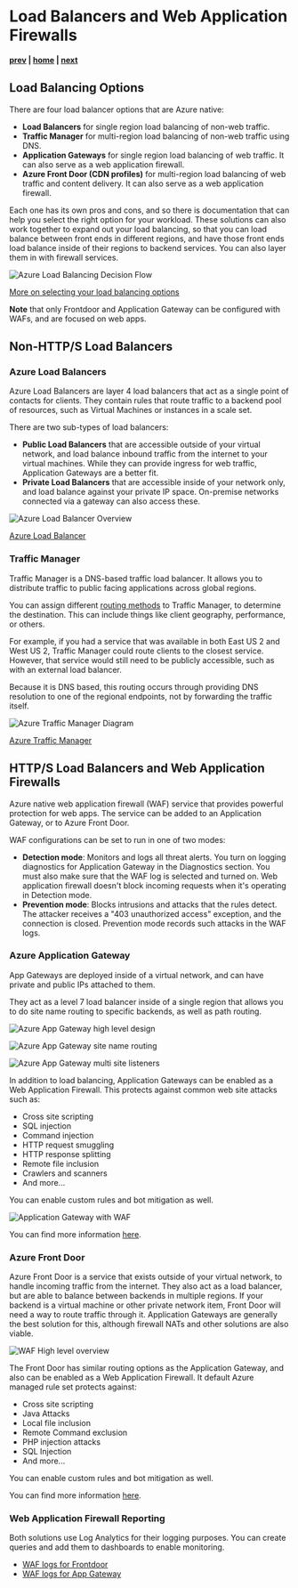 # Load Balancers and Web Application Firewalls

**[prev](./firewalls.md) | [home](./readme.md)  | [next](./private-endpoints.md)**

## Load Balancing Options

There are four load balancer options that are Azure native:

* **Load Balancers** for single region load balancing of non-web traffic.
* **Traffic Manager** for multi-region load balancing of non-web traffic using DNS.
* **Application Gateways** for single region load balancing of web traffic.  It can also serve as a web application firewall.
* **Azure Front Door (CDN profiles)** for multi-region load balancing of web traffic and content delivery.  It can also serve as a web application firewall.

Each one has its own pros and cons, and so there is documentation that can help you select the right option for your workload.  These solutions can also work together to expand out your load balancing, so that you can load balance between front ends in different regions, and have those front ends load balance inside of their regions to backend services.  You can also layer them in with firewall services.

![Azure Load Balancing Decision Flow](https://docs.microsoft.com/azure/architecture/guide/technology-choices/images/load-balancing-decision-tree.png)

[More on selecting your load balancing options](https://docs.microsoft.com/azure/architecture/guide/technology-choices/load-balancing-overview)

**Note** that only Frontdoor and Application Gateway can be configured with WAFs, and are focused on web apps.

## Non-HTTP/S Load Balancers

### Azure Load Balancers

Azure Load Balancers are layer 4 load balancers that act as a single point of contacts for clients.  They contain rules that route traffic to a backend pool of resources, such as Virtual Machines or instances in a scale set.

There are two sub-types of load balancers:

* **Public Load Balancers** that are accessible outside of your virtual network, and load balance inbound traffic from the internet to your virtual machines.  While they can provide ingress for web traffic, Application Gateways are a better fit.
* **Private Load Balancers** that are accessible inside of your network only, and load balance against your private IP space.  On-premise networks connected via a gateway can also access these.

![Azure Load Balancer Overview](https://docs.microsoft.com/azure/load-balancer/media/load-balancer-overview/load-balancer.svg)

[Azure Load Balancer](https://docs.microsoft.com/azure/load-balancer/load-balancer-overview)

### Traffic Manager

Traffic Manager is a DNS-based traffic load balancer.  It allows you to distribute traffic to public facing applications across global regions.

You can assign different [routing methods](https://docs.microsoft.com/azure/traffic-manager/traffic-manager-routing-methods) to Traffic Manager, to determine the destination.  This can include things like client geography, performance, or others.

For example, if you had a service that was available in both East US 2 and West US 2, Traffic Manager could route clients to the closest service.  However, that service would still need to be publicly accessible, such as with an external load balancer.

Because it is DNS based, this routing occurs through providing DNS resolution to one of the regional endpoints, not by forwarding the traffic itself.

![Azure Traffic Manager Diagram](https://docs.microsoft.com/azure/traffic-manager/media/traffic-manager-how-traffic-manager-works/flow.png)

[Azure Traffic Manager](https://docs.microsoft.com/azure/traffic-manager/traffic-manager-overview)

## HTTP/S Load Balancers and Web Application Firewalls

Azure native web application firewall (WAF) service that provides powerful protection for web apps.  The service can be added to an Application Gateway, or to Azure Front Door.

WAF configurations can be set to run in one of two modes:

* **Detection mode**: Monitors and logs all threat alerts. You turn on logging diagnostics for Application Gateway in the Diagnostics section. You must also make sure that the WAF log is selected and turned on. Web application firewall doesn't block incoming requests when it's operating in Detection mode.
* **Prevention mode**: Blocks intrusions and attacks that the rules detect. The attacker receives a "403 unauthorized access" exception, and the connection is closed. Prevention mode records such attacks in the WAF logs.

### Azure Application Gateway

App Gateways are deployed inside of a virtual network, and can have private and public IPs attached to them.

They act as a level 7 load balancer inside of a single region that allows you to do site name routing to specific backends, as well as path routing.

![Azure App Gateway high level design](https://docs.microsoft.com/azure/application-gateway/media/application-gateway-url-route-overview/figure1-720.png)

![Azure App Gateway site name routing](https://docs.microsoft.com/azure/application-gateway/media/multiple-site-overview/multisite.png)

![Azure App Gateway multi site listeners](https://docs.microsoft.com/azure/application-gateway/media/multiple-site-overview/wildcard-listener-diag.png)

In addition to load balancing, Application Gateways can be enabled as a Web Application Firewall.  This protects against common web site attacks such as:

* Cross site scripting
* SQL injection
* Command injection
* HTTP request smuggling
* HTTP response splitting
* Remote file inclusion
* Crawlers and scanners
* And more...

You can enable custom rules and bot mitigation as well.

![Application Gateway with WAF](https://docs.microsoft.com/azure/web-application-firewall/media/ag-overview/waf1.png)

You can find more information [here](https://docs.microsoft.com/azure/web-application-firewall/ag/ag-overview).

### Azure Front Door

Azure Front Door is a service that exists outside of your virtual network, to handle incoming traffic from the internet.  They also act as a load balancer, but are able to balance between backends in multiple regions.  If your backend is a virtual machine or other private network item, Front Door will need a way to route traffic through it.  Application Gateways are generally the best solution for this, although firewall NATs and other solutions are also viable.

![WAF High level overview](https://docs.microsoft.com/azure/frontdoor/media/overview/front-door-overview.png)

The Front Door has similar routing options as the Application Gateway, and also can be enabled as a Web Application Firewall.  It default Azure managed rule set protects against:

* Cross site scripting
* Java Attacks
* Local file inclusion
* Remote Command exclusion
* PHP injection attacks
* SQL Injection
* And more...

You can enable custom rules and bot mitigation as well.

You can find more information [here](https://docs.microsoft.com/azure/web-application-firewall/afds/afds-overview).

### Web Application Firewall Reporting

Both solutions use Log Analytics for their logging purposes.  You can create queries and add them to dashboards to enable monitoring.

* [WAF logs for Frontdoor](https://docs.microsoft.com/azure/web-application-firewall/afds/waf-front-door-monitor)
* [WAF logs for App Gateway](https://docs.microsoft.com/azure/web-application-firewall/ag/application-gateway-waf-metrics)
